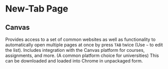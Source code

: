 # New-Tab Page

## Canvas
Provides access to a set of common websites as well as functionality to automatically open multiple pages at once by press `TAB` twice (Use `~` to edit the list). Includes integration with the Canvas platform for courses, assignments, and more. (A common platform choice for universities) This can be downloaded and loaded into Chrome in unpackaged form.
